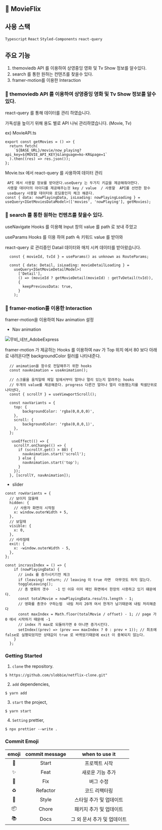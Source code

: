 ## 🚗 MovieFlix

## 사용 스택

`Typescript` `React` `Styled-Components` `react-query`

## 주요 기능

1. themoviedb API 를 이용하여 상영중잉 영화 및 Tv Show 정보를 알수있다.
2. search 를 통한 원하는 컨텐츠를 찾을수 있다.
3. framer-motion를 이용한 Interaction

### 📎 themoviedb API 를 이용하여 상영중잉 영화 및 Tv Show 정보를 알수있다.

react-query 를 통해 데이터를 관리 하였습니다.

가독성을 높이기 위해 용도 별로 API 나눠 관리하였습니다. (Movie, Tv)

ex) MovieAPI.ts

```
export const getMovies = () => {
  return fetch(
    `${BASE_URL}/movie/now_playing?api_key=${MOVIE_API_KEY}&language=ko-KR&page=1`
  ).then((res) => res.json());
};

```

Movie.tsx 에서 react-query 를 사용하여 데이터 관리

```
 API 에서 사용할 정보를 받아온다.useQuery 는 두가지 키값을 제공해줘야한다.
 사용할 데이터의 아이디를 제공해주는것 key / value  / 사용할  API를 선언한 함수
 useQuery 사용할 데이터와 로딩중인지 체크 해준다.
const { data: nowPlayingData, isLoading: nowPlayingLoading } =
useQuery<IGetMoviesDataModel>(['movies', 'nowPlaying'], getMovies);

```

### 📎 search 를 통한 원하는 컨텐츠를 찾을수 있다.

useNavigate Hooks 를 이용해 Input 창의 value 를 path 로 보내 주었고

useParams Hooks 를 이용 하여 path 속 키워드 value 를 받아와

react-query 로 관리중인 Datail 데이터와 매치 시켜 데이터를 받아왔습니다.

```
  const { movieId, tvId } = useParams() as unknown as RouteParams;

  const { data: Detail, isLoading: movieDetailLoading } =
    useQuery<IGetMovieDetailModel>(
      ['Detail'],
      () => (movieId ? getMovieDetail(movieId) : getTvDetail(tvId)),
      {
        keepPreviousData: true,
      }
    );

```

### 📎 framer-motion를 이용한 Interaction

framer-motion을 이용하여 Nav animation 설정

- Nav animation

![무비_네브_AdobeExpress](https://user-images.githubusercontent.com/86298255/182144719-dd51d095-bd93-4f6c-8f60-3102b1bc854f.gif)

framer-motion 가 제공하는 Hooks 를 이용하여 nav 가 Top 위치 에서 80 보다 아래로 내려온다면 backgroundColor 컬러를 나타내준다.

```
  // animation을 함수로 전달해주기 위한 hooks
  const navAnimation = useAnimation();

  // 스크롤을 움직일때 제일 밑에서부터 얼마나 멀리 있는지 알려주는 hooks
  // 두개의 value를 제공해준다. progress 다른건 얼마나 멀리 이동했는지를 픽셀단위로 나타낸다,
  const { scrollY } = useViewportScroll();

  const navVariants = {
    top: {
        backgroundColor: 'rgba(0,0,0,0)',
    },
    scroll: {
        backgroundColor: 'rgba(0,0,0,1)',
    },
  };

   useEffect(() => {
    scrollY.onChange(() => {
      if (scrollY.get() > 80) {
        navAnimation.start('scroll');
      } else {
        navAnimation.start('top');
      }
    });
  }, [scrollY, navAnimation]);
```

- slider

```
const rowVariants = {
  // 보이지 않을때
  hidden: {
    // 사용자 화면의 시작점
    x: window.outerWidth + 5,
  },
  // 보일때
  visible: {
    x: 0,
  },
  // 사라질때
  exit: {
    x: -window.outerWidth - 5,
  },
};

const incrassIndex = () => {
    if (nowPlayingData) {
      // indx 를 증가시키기전 체크
      if (leaving) return; // leaving 이 true 라면  아무것도 하지 않는다.
      toggleLeaving();
      // 총 영화의 갯수   -1 인 이유 이미 메인 화면에서 한장의 사용하고 있기 떄문에다.
      const totalMovie = nowPlayingData.results.length - 1;
      // 영화를 총갯수 구하는법  내림 처리 20개 여서 한개가 남기때문에 내림 처리해준다
      const maxIndex = Math.floor(totalMovie / offset) - 1; // page 가 0 에서 시작하기 때문에 -1
      // index 가 max로 되돌아가면 0 아니면 증가시킨다.
      setIndex((prev) => (prev === maxIndex ? 0 : prev + 1)); // 최초에 false로 실행되었지만 상태값이 true 로 바뀌었기때문에 exit 이 중복되지 않는다.
    }
  };

```

### Getting Started

1. `clone` the repository.

```
$ https://github.com/slobbie/netflix-clone.git"
```

2. `add` dependencies,

```
$ yarn add
```

3. `start` the project,

```
$ yarn start
```

4. `Setting` prettier,

```
$ npx prettier --write .
```

### Commit Emoji

|   emoji    | commit message |       when to use it        |
| :--------: | :------------: | :-------------------------: |
|   :tada:   |     Start      |        프로젝트 시작        |
| :sparkles: |      Feat      |      새로운 기능 추가       |
|   :bug:    |      Fix       |          버그 수정          |
| :recycle:  |    Refactor    |        코드 리팩터링        |
| :lipstick: |     Style      |   스타일 추가 및 업데이트   |
| :package:  |     Chore      |   패키지 추가 및 업데이트   |
|  :books:   |      Docs      | 그 외 문서 추가 및 업데이트 |

### <br/>

###
